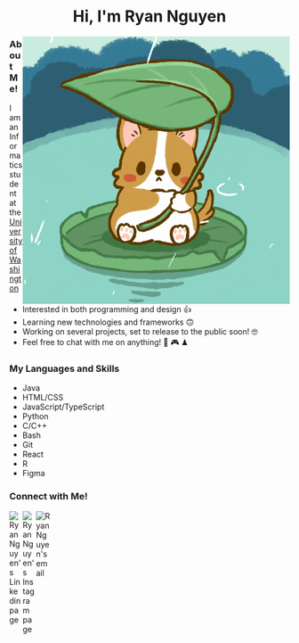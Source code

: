 <h1 align="center"> Hi, I'm Ryan Nguyen </h1>

<a href="https://boo.world/u/cuddle/mfAQ33/rainy-days-the-rain-makes-me-want-to-cuddle-up">
<img align="right" src="img/rainydaycorgi.gif" alt="gif of a corgi holding a leaf to shelter from rain"/>
</a>


### About Me!

I am an Informatics student at the [University of Washington](https://www.washington.edu/)

- Interested in both programming and design 👍
- Learning new technologies and frameworks 🙃
- Working on several projects, set to release to the public soon! 🤓
- Feel free to chat with me on anything! 🥐 🎮 ♟


### My Languages and Skills
 - Java
 - HTML/CSS
 - JavaScript/TypeScript
 - Python
 - C/C++
 - Bash
 - Git
 - React
 - R
 - Figma



### Connect with Me!
<a href="https://www.linkedin.com/in/ryan-nguyen-62b899208/">
    <img align="left" alt="Ryan Nguyen's Linkedin page" width="24px" src="https://cdn.jsdelivr.net/npm/simple-icons@v3/icons/linkedin.svg" />
</a> &nbsp;&nbsp;
<a href="https://www.instagram.com/ryannmq/">
    <img align="left" alt="Ryan Nguyen's Instagram page" width="24px" src="https://cdn.jsdelivr.net/npm/simple-icons@v3/icons/instagram.svg" />
</a> &nbsp;&nbsp;
<a href="mailto:ryannguyen10023@gmail.com">
    <img align="left" alt="Ryan Nguyen's email" width="26px" src="https://cdn.jsdelivr.net/npm/simple-icons@v3/icons/gmail.svg" />
</a>
  


